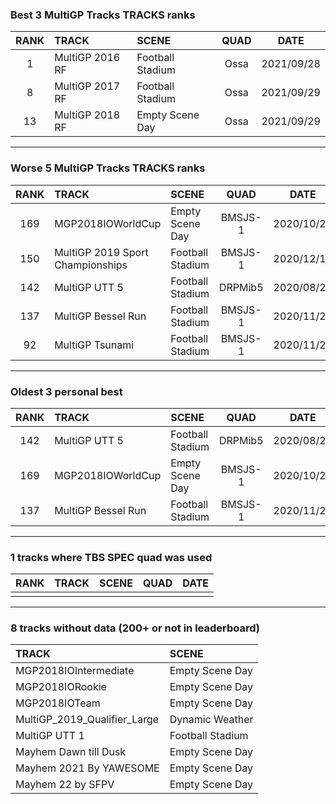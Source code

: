 ### Best 3 MultiGP Tracks TRACKS ranks
|RANK|TRACK|SCENE|QUAD|DATE|
|:---:|:---|:---|:---:|:---:|
|1|MultiGP 2016 RF|Football Stadium|Ossa|2021/09/28|
|8|MultiGP 2017 RF|Football Stadium|Ossa|2021/09/29|
|13|MultiGP 2018 RF|Empty Scene Day|Ossa|2021/09/29|
---
### Worse 5 MultiGP Tracks TRACKS ranks
|RANK|TRACK|SCENE|QUAD|DATE|
|:---:|:---|:---|:---:|:---:|
|169|MGP2018IOWorldCup|Empty Scene Day|BMSJS-1|2020/10/28|
|150|MultiGP 2019 Sport Championships|Football Stadium|BMSJS-1|2020/12/14|
|142|MultiGP UTT 5|Football Stadium|DRPMib5|2020/08/26|
|137|MultiGP Bessel Run|Football Stadium|BMSJS-1|2020/11/21|
|92|MultiGP Tsunami|Football Stadium|BMSJS-1|2020/11/21|
---
### Oldest 3 personal best
|RANK|TRACK|SCENE|QUAD|DATE|
|:---:|:---|:---|:---:|:---:|
|142|MultiGP UTT 5|Football Stadium|DRPMib5|2020/08/26|
|169|MGP2018IOWorldCup|Empty Scene Day|BMSJS-1|2020/10/28|
|137|MultiGP Bessel Run|Football Stadium|BMSJS-1|2020/11/21|
---
### 1 tracks where TBS SPEC quad was used
|RANK|TRACK|SCENE|QUAD|DATE|
|:---:|:---|:---|:---:|:---:|
||||||
---
### 8 tracks without data (200+ or not in leaderboard)
|TRACK|SCENE|
|:---|:---|
|MGP2018IOIntermediate|Empty Scene Day|
|MGP2018IORookie|Empty Scene Day|
|MGP2018IOTeam|Empty Scene Day|
|MultiGP_2019_Qualifier_Large|Dynamic Weather|
|MultiGP UTT 1|Football Stadium|
|Mayhem Dawn till Dusk|Empty Scene Day|
|Mayhem 2021 By YAWESOME|Empty Scene Day|
|Mayhem 22 by SFPV|Empty Scene Day|
